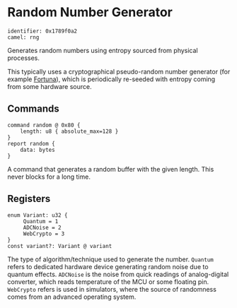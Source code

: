 # Random Number Generator

    identifier: 0x1789f0a2
    camel: rng

Generates random numbers using entropy sourced from physical processes.

This typically uses a cryptographical pseudo-random number generator (for example [Fortuna](https://en.wikipedia.org/wiki/Fortuna_(PRNG))),
which is periodically re-seeded with entropy coming from some hardware source.

## Commands

    command random @ 0x80 {
        length: u8 { absolute_max=128 }
    }
    report random {
        data: bytes
    }

A command that generates a random buffer with the given length.
This never blocks for a long time.

## Registers

    enum Variant: u32 {
         Quantum = 1
         ADCNoise = 2
         WebCrypto = 3
    }
    const variant?: Variant @ variant

The type of algorithm/technique used to generate the number.
`Quantum` refers to dedicated hardware device generating random noise due to quantum effects.
`ADCNoise` is the noise from quick readings of analog-digital converter, which reads temperature of the MCU or some floating pin.
`WebCrypto` refers is used in simulators, where the source of randomness comes from an advanced operating system.
